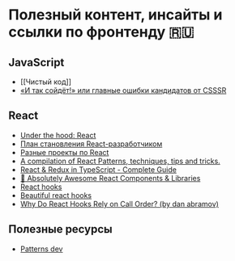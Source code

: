 # Полезный контент, инсайты и ссылки по фронтенду 🇷🇺

## JavaScript
- [[Чистый код]]
- [«И так сойдёт!» или главные ошибки кандидатов от CSSSR]()

## React
- [Under the hood: React](https://github.com/Bogdan-Lyashenko/Under-the-hood-ReactJS)
- [План становления React-разработчиком](https://github.com/adam-golab/react-developer-roadmap/blob/master/README-RU.md)
- [Разные проекты по React](https://github.com/jeromedalbert/real-world-react-apps/tree/master/apps)
- [A compilation of React Patterns, techniques, tips and tricks.](https://github.com/vasanthk/react-bits)
- [React & Redux in TypeScript - Complete Guide](https://github.com/piotrwitek/react-redux-typescript-guide)
- [🚀 Absolutely Awesome React Components & Libraries](https://github.com/brillout/awesome-react-components)
- [React hooks](https://github.com/streamich/react-use)
- [Beautiful react hooks](https://github.com/antonioru/beautiful-react-hooks)
- [Why Do React Hooks Rely on Call Order? (by dan abramov)](https://overreacted.io/why-do-hooks-rely-on-call-order/)



## Полезные ресурсы
- [Patterns dev](https://www.patterns.dev/)